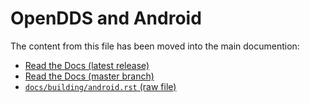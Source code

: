 # OpenDDS and Android

The content from this file has been moved into the main documention:

- [Read the Docs (latest release)](https://opendds.readthedocs.io/en/latest-release/building/android.html)
- [Read the Docs (master branch)](https://opendds.readthedocs.io/en/master/building/android.html)
- [`docs/building/android.rst` (raw file)](docs/building/android.rst)
